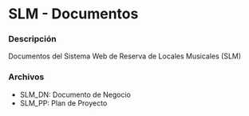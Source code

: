 # SLM - Documentos

### Descripción

Documentos del Sistema Web de Reserva de Locales Musicales (SLM)

### Archivos

- SLM_DN: Documento de Negocio
- SLM_PP: Plan de Proyecto
